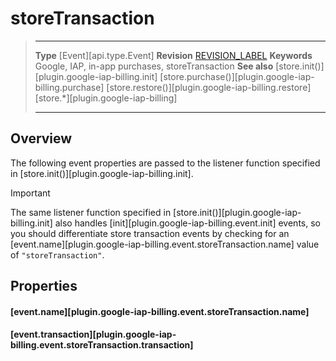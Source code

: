 # storeTransaction

> --------------------- ------------------------------------------------------------------------------------------
> __Type__              [Event][api.type.Event]
> __Revision__          [REVISION_LABEL](REVISION_URL)
> __Keywords__          Google, IAP, in-app purchases, storeTransaction
> __See also__			[store.init()][plugin.google-iap-billing.init]
>						[store.purchase()][plugin.google-iap-billing.purchase]
>						[store.restore()][plugin.google-iap-billing.restore]
>						[store.*][plugin.google-iap-billing]
> --------------------- ------------------------------------------------------------------------------------------

## Overview

The following event properties are passed to the listener function specified in [store.init()][plugin.google-iap-billing.init].

<div class="guide-notebox-imp">
<div class="notebox-title-imp">Important</div>

The same listener function specified in [store.init()][plugin.google-iap-billing.init] also handles [init][plugin.google-iap-billing.event.init] events, so you should differentiate store transaction events by checking for an [event.name][plugin.google-iap-billing.event.storeTransaction.name] value of `"storeTransaction"`.

</div>


## Properties

#### [event.name][plugin.google-iap-billing.event.storeTransaction.name]

#### [event.transaction][plugin.google-iap-billing.event.storeTransaction.transaction]
